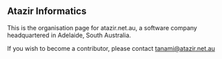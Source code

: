 ## Atazir Informatics

This is the organisation page for atazir.net.au, a software company headquartered in Adelaide, South Australia.

If you wish to become a contributor, please contact tanami@atazir.net.au
